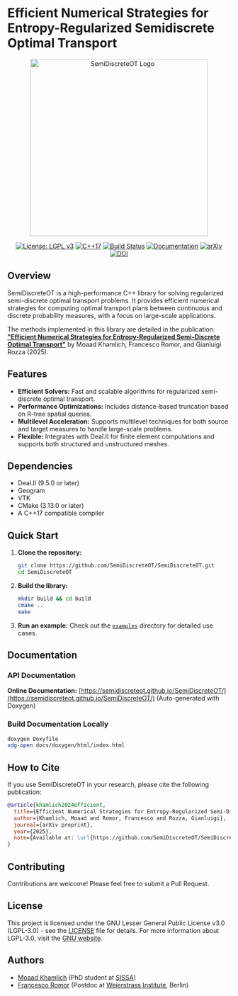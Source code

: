 #         Efficient Numerical Strategies for Entropy-Regularized Semidiscrete Optimal Transport

<div align="center">
  <img src="logo_SemiDiscreteOT.png" alt="SemiDiscreteOT Logo" width="400"/>
</div>

<div align="center">

[![License: LGPL v3](https://img.shields.io/badge/License-LGPL_v3-blue.svg)](https://www.gnu.org/licenses/lgpl-3.0)
[![C++17](https://img.shields.io/badge/C%2B%2B-17-blue.svg)](https://en.cppreference.com/w/cpp/17)
[![Build Status](https://img.shields.io/badge/build-passing-brightgreen.svg)](https://github.com/SemiDiscreteOT/SemiDiscreteOT)
[![Documentation](https://img.shields.io/badge/docs-doxygen-blue.svg)](https://semidiscreteot.github.io/SemiDiscreteOT/)
[![arXiv](https://img.shields.io/badge/arXiv-TEMP--LINK-red.svg)](https://arxiv.org/abs/TEMP-LINK)
[![DOI](https://img.shields.io/badge/DOI-pending-orange.svg)](https://github.com/SemiDiscreteOT/SemiDiscreteOT)

</div>

## Overview

SemiDiscreteOT is a high-performance C++ library for solving regularized semi-discrete optimal transport problems. It provides efficient numerical strategies for computing optimal transport plans between continuous and discrete probability measures, with a focus on large-scale applications.

The methods implemented in this library are detailed in the publication: [**"Efficient Numerical Strategies for Entropy-Regularized Semi-Discrete Optimal Transport"**](https://arxiv.org/abs/TEMP-LINK) by Moaad Khamlich, Francesco Romor, and Gianluigi Rozza (2025).

## Features

*   **Efficient Solvers:** Fast and scalable algorithms for regularized semi-discrete optimal transport.
*   **Performance Optimizations:** Includes distance-based truncation based on R-tree spatial queries.
*   **Multilevel Acceleration:** Supports multilevel techniques for both source and target measures to handle large-scale problems.
*   **Flexible:** Integrates with Deal.II for finite element computations and supports both structured and unstructured meshes.

## Dependencies

*   Deal.II (9.5.0 or later)
*   Geogram
*   VTK
*   CMake (3.13.0 or later)
*   A C++17 compatible compiler

## Quick Start

1.  **Clone the repository:**
    ```bash
    git clone https://github.com/SemiDiscreteOT/SemiDiscreteOT.git
    cd SemiDiscreteOT
    ```

2.  **Build the library:**
    ```bash
    mkdir build && cd build
    cmake ..
    make
    ```

3.  **Run an example:**
    Check out the [`examples`](https://github.com/SemiDiscreteOT/SemiDiscreteOT/tree/master/examples) directory for detailed use cases.

## Documentation

### API Documentation

**Online Documentation:** [https://semidiscreteot.github.io/SemiDiscreteOT/](https://semidiscreteot.github.io/SemiDiscreteOT/) (Auto-generated with Doxygen)

### Build Documentation Locally

```bash
doxygen Doxyfile
xdg-open docs/doxygen/html/index.html
```

## How to Cite

If you use SemiDiscreteOT in your research, please cite the following publication:

```bibtex
@article{khamlich2024efficient,
  title={Efficient Numerical Strategies for Entropy-Regularized Semi-Discrete Optimal Transport},
  author={Khamlich, Moaad and Romor, Francesco and Rozza, Gianluigi},
  journal={arXiv preprint},
  year={2025},
  note={Available at: \url{https://github.com/SemiDiscreteOT/SemiDiscreteOT}}
}
```

## Contributing

Contributions are welcome! Please feel free to submit a Pull Request.

## License

This project is licensed under the GNU Lesser General Public License v3.0 (LGPL-3.0) - see the [LICENSE](LICENSE) file for details. For more information about LGPL-3.0, visit the [GNU website](https://www.gnu.org/licenses/lgpl-3.0.html).

## Authors

- [Moaad Khamlich](https://scholar.google.com/citations?user=0ONdrqkAAAAJ&hl=it) (PhD student at [SISSA](https://www.sissa.it/))
- [Francesco Romor](https://scholar.google.com/citations?user=gcTE3TgAAAAJ&hl=en) (Postdoc at [Weierstrass Institute](https://www.wias-berlin.de/), Berlin)
